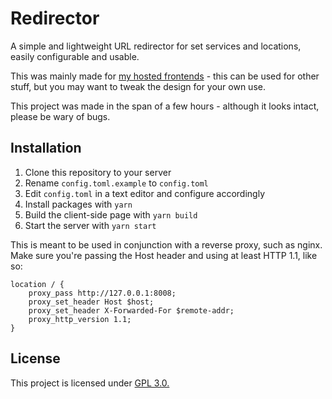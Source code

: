 # Redirector
A simple and lightweight URL redirector for set services and locations, easily configurable and usable.

This was mainly made for [my hosted frontends](https://ggtyler.dev/other/frontends) -
this can be used for other stuff, but you may want to tweak the design for your own use.

This project was made in the span of a few hours - although it looks intact, please be wary of bugs.

## Installation
1. Clone this repository to your server
2. Rename `config.toml.example` to `config.toml`
3. Edit `config.toml` in a text editor and configure accordingly
4. Install packages with `yarn`
5. Build the client-side page with `yarn build`
6. Start the server with `yarn start`

This is meant to be used in conjunction with a reverse proxy, such as nginx. Make sure
you're passing the Host header and using at least HTTP 1.1, like so:
```nginx
location / {
    proxy_pass http://127.0.0.1:8008;
    proxy_set_header Host $host;
    proxy_set_header X-Forwarded-For $remote-addr;
    proxy_http_version 1.1;
}
```

## License
This project is licensed under [GPL 3.0.](https://www.gnu.org/licenses/gpl-3.0.en.html)